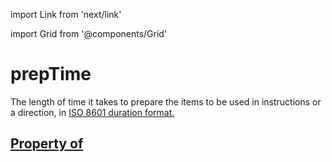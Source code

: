 import Link from 'next/link'
  
import Grid from '@components/Grid'

# prepTime

The length of time it takes to prepare the items to be used in instructions or a direction, in <a href="http://en.wikipedia.org/wiki/ISO_8601">ISO 8601 duration format</Link>.

## Property of



